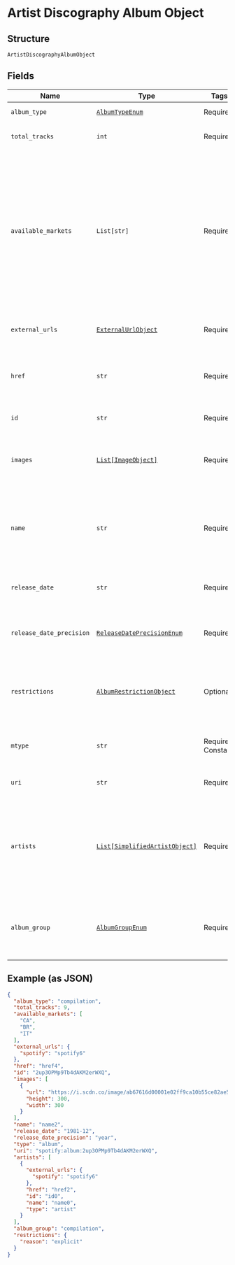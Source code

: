 
# Artist Discography Album Object

## Structure

`ArtistDiscographyAlbumObject`

## Fields

| Name | Type | Tags | Description |
|  --- | --- | --- | --- |
| `album_type` | [`AlbumTypeEnum`](../../doc/models/album-type-enum.md) | Required | The type of the album. |
| `total_tracks` | `int` | Required | The number of tracks in the album. |
| `available_markets` | `List[str]` | Required | The markets in which the album is available: [ISO 3166-1 alpha-2 country codes](http://en.wikipedia.org/wiki/ISO_3166-1_alpha-2). _**NOTE**: an album is considered available in a market when at least 1 of its tracks is available in that market._ |
| `external_urls` | [`ExternalUrlObject`](../../doc/models/external-url-object.md) | Required | Known external URLs for this album. |
| `href` | `str` | Required | A link to the Web API endpoint providing full details of the album. |
| `id` | `str` | Required | The [Spotify ID](/documentation/web-api/concepts/spotify-uris-ids) for the album. |
| `images` | [`List[ImageObject]`](../../doc/models/image-object.md) | Required | The cover art for the album in various sizes, widest first. |
| `name` | `str` | Required | The name of the album. In case of an album takedown, the value may be an empty string. |
| `release_date` | `str` | Required | The date the album was first released. |
| `release_date_precision` | [`ReleaseDatePrecisionEnum`](../../doc/models/release-date-precision-enum.md) | Required | The precision with which `release_date` value is known. |
| `restrictions` | [`AlbumRestrictionObject`](../../doc/models/album-restriction-object.md) | Optional | Included in the response when a content restriction is applied. |
| `mtype` | `str` | Required, Constant | The object type.<br><br>**Value**: `'album'` |
| `uri` | `str` | Required | The [Spotify URI](/documentation/web-api/concepts/spotify-uris-ids) for the album. |
| `artists` | [`List[SimplifiedArtistObject]`](../../doc/models/simplified-artist-object.md) | Required | The artists of the album. Each artist object includes a link in `href` to more detailed information about the artist. |
| `album_group` | [`AlbumGroupEnum`](../../doc/models/album-group-enum.md) | Required | This field describes the relationship between the artist and the album. |

## Example (as JSON)

```json
{
  "album_type": "compilation",
  "total_tracks": 9,
  "available_markets": [
    "CA",
    "BR",
    "IT"
  ],
  "external_urls": {
    "spotify": "spotify6"
  },
  "href": "href4",
  "id": "2up3OPMp9Tb4dAKM2erWXQ",
  "images": [
    {
      "url": "https://i.scdn.co/image/ab67616d00001e02ff9ca10b55ce82ae553c8228\n",
      "height": 300,
      "width": 300
    }
  ],
  "name": "name2",
  "release_date": "1981-12",
  "release_date_precision": "year",
  "type": "album",
  "uri": "spotify:album:2up3OPMp9Tb4dAKM2erWXQ",
  "artists": [
    {
      "external_urls": {
        "spotify": "spotify6"
      },
      "href": "href2",
      "id": "id0",
      "name": "name0",
      "type": "artist"
    }
  ],
  "album_group": "compilation",
  "restrictions": {
    "reason": "explicit"
  }
}
```

